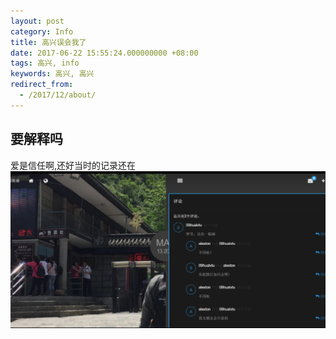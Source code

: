 ```yaml
---
layout: post
category: Info
title: 高兴误会我了
date: 2017-06-22 15:55:24.000000000 +08:00
tags: 高兴, info
keywords: 高兴, 高兴
redirect_from:
  - /2017/12/about/
---
```


## 要解释吗
爱是信任啊,还好当时的记录还在
<img src="/assets/images/22.jpg"/>


